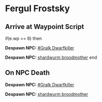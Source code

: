 # Fergul Frostsky


## Arrive at Waypoint Script



if(e.wp == 6) then


**Despawn NPC:**  [\#Gralk Dwarfkiller](/npc/118012)


**Despawn NPC:**  [shardwurm broodmother](/npc/118040)
end



## On NPC Death



**Despawn NPC:**  [\#Gralk Dwarfkiller](/npc/118012)

**Despawn NPC:**  [shardwurm broodmother](/npc/118040)